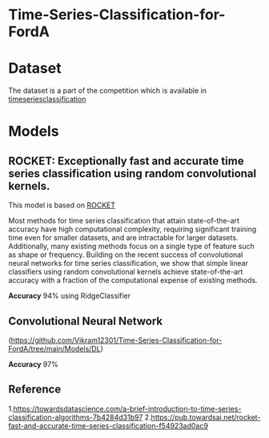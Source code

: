 # Time-Series-Classification-for-FordA

# Dataset
The dataset is a part of the competition which is available in [timeseriesclassification](http://www.timeseriesclassification.com/description.php?Dataset=FordA)

# Models
## ROCKET: Exceptionally fast and accurate time series classification using random convolutional kernels.
This model is based on [ROCKET](https://arxiv.org/pdf/1910.13051.pdf)

Most methods for time series classification that attain state-of-the-art accuracy have high computational complexity, requiring significant training time even for smaller datasets, and are intractable for larger datasets. Additionally, many existing methods focus on a single type of feature such as shape or frequency. Building on the recent success of convolutional neural networks for time series classification, we show that simple linear classifiers using random convolutional kernels achieve state-of-the-art accuracy with a fraction of the computational expense of existing methods.

**Accuracy** 94% using RidgeClassifier

## Convolutional Neural Network
(https://github.com/Vikram12301/Time-Series-Classification-for-FordA/tree/main/Models/DL)

**Accuracy** 97%

## Reference
1.https://towardsdatascience.com/a-brief-introduction-to-time-series-classification-algorithms-7b4284d31b97
2.https://pub.towardsai.net/rocket-fast-and-accurate-time-series-classification-f54923ad0ac9
